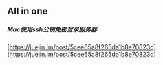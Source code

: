 ##  All in one  

#####  Mac使用ssh公钥免密登录服务器  
[https://juejin.im/post/5cee65a8f265da1b8e70823d](https://juejin.im/post/5cee65a8f265da1b8e70823d)  


